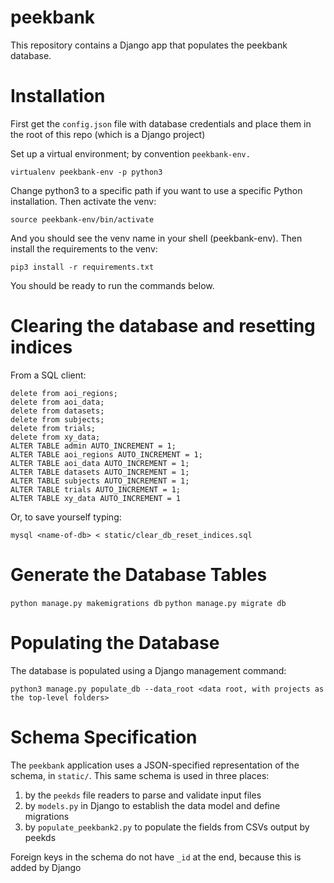 # peekbank

This repository contains a Django app that populates the peekbank database.

# Installation

First get the `config.json` file with database credentials and place them in the root of this repo (which is a Django project)

Set up a virtual environment; by convention `peekbank-env.` 

`virtualenv peekbank-env -p python3`

Change python3 to a specific path if you want to use a specific Python installation. Then activate the venv:

`source peekbank-env/bin/activate`

And you should see the venv name in your shell (peekbank-env). Then install the requirements to the venv:

`pip3 install -r requirements.txt`

You should be ready to run the commands below.

# Clearing the database and resetting indices

From a SQL client:

```delete from admin;
delete from aoi_regions;
delete from aoi_data;
delete from datasets;
delete from subjects;
delete from trials;
delete from xy_data;
ALTER TABLE admin AUTO_INCREMENT = 1;
ALTER TABLE aoi_regions AUTO_INCREMENT = 1;
ALTER TABLE aoi_data AUTO_INCREMENT = 1;
ALTER TABLE datasets AUTO_INCREMENT = 1;
ALTER TABLE subjects AUTO_INCREMENT = 1;
ALTER TABLE trials AUTO_INCREMENT = 1;
ALTER TABLE xy_data AUTO_INCREMENT = 1
```

Or, to save yourself typing:

```delete from admin batch;
mysql <name-of-db> < static/clear_db_reset_indices.sql
```

# Generate the Database Tables

`python manage.py makemigrations db`
`python manage.py migrate db`

# Populating the Database

The database is populated using a Django management command:

`python3 manage.py populate_db --data_root <data root, with projects as the top-level folders>`

# Schema Specification

The `peekbank` application uses a JSON-specified representation of the schema, in `static/`. This same schema is used in three places:

1) by the `peekds` file readers to parse and validate input files
2) by `models.py` in Django to establish the data model and define migrations
3) by `populate_peekbank2.py` to populate the fields from CSVs output by peekds 

Foreign keys in the schema do not have `_id` at the end, because this is added by Django
